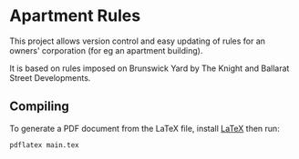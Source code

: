 # Apartment Rules
This project allows version control and easy updating of rules for an owners' corporation (for eg an apartment building).

It is based on rules imposed on Brunswick Yard by The Knight and Ballarat Street Developments.

## Compiling
To generate a PDF document from the LaTeX file, install [LaTeX](https://www.latex-project.org/about/) then run:
```shell
pdflatex main.tex
```
